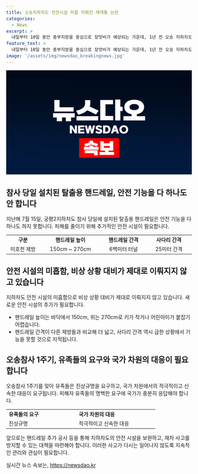 ```yaml
---
title: 오송지하차도 안전시설 미흡 미뤄진 재개통 논란
categories:
  - News
excerpt: >
  내일부터 10일 동안 중부지방을 중심으로 장맛비가 예상되는 가운데, 1년 전 오송 지하차도 참사 후 탈출을 위한 시설 개선이 진행 중임이 확인됐다. 보도에 따르면, 지하차도 입구에 비상출입 차단 시설과 터널 내에는 이동을 돕는 핸드레일이 설치됐지만 기능적 문제가 여전했다. 이에 대해 가족들은 국가의 진상규명을 요구하며 추가 공사를 촉구 중이다. 지하차도의 재개통 일정은 추가 공사 후 결정될 예정이다.
feature_text: >
  내일부터 10일 동안 중부지방을 중심으로 장맛비가 예상되는 가운데, 1년 전 오송 지하차도 참사 후 탈출을 위한 시설 개선이 진행 중임이 확인됐다. 보도에 따르면, 지하차도 입구에 비상출입 차단 시설과 터널 내에는 이동을 돕는 핸드레일이 설치됐지만 기능적 문제가 여전했다. 이에 대해 가족들은 국가의 진상규명을 요구하며 추가 공사를 촉구 중이다. 지하차도의 재개통 일정은 추가 공사 후 결정될 예정이다.
image: '/assets/img/newsdao_breakingnews.jpg'
---
```


<p><img src="/assets/img/newsdao_breakingnews.jpg" alt="koreaapp 속보" /></p>

<h2 data-ke-size="size26">참사 당일 설치된 탈출용 핸드레일, 안전 기능을 다 하나도 안 합니다</h2>

<p data-ke-size="size16">지난해 7월 15일, 궁평2지하차도 참사 당일에 설치된 탈출용 핸드레일은 안전 기능을 다 하나도 하지 못합니다. 피해를 줄이기 위해 추가적인 안전 시설이 필요합니다.</p>

<table>
   <colgroup>
   <col style="width: 128px">
   <col style="width: 227px">
   <col style="width: 176px">
   <col style="width: 178px">
   </colgroup>
   <tbody>
      <tr>
         <td style="text-align: center; height: 17px;"><b>구분</b></td>
         <td style="text-align: center; height: 17px;"><b>핸드레일 높이</b></td>
         <td style="text-align: center; height: 17px;"><b>핸드레일 간격</b></td>
         <td style="text-align: center; height: 17px;"><b>사다리 간격</b></td>
      </tr>
      <tr>
         <td style="text-align: center; height: 17px;">미호천 제방</td>
         <td style="text-align: center; height: 17px;">150cm ~ 270cm</td>
         <td style="text-align: center; height: 17px;">6백미터 터널</td>
         <td style="text-align: center; height: 17px;">25미터 간격</td>
      </tr>
   </tbody>
</table>

<h2 data-ke-size="size26">안전 시설의 미흡함, 비상 상황 대비가 제대로 이뤄지지 않고 있습니다</h2>

<p data-ke-size="size16">지하차도 안전 시설의 미흡함으로 비상 상황 대비가 제대로 이뤄지지 않고 있습니다. 새로운 안전 시설의 추가가 필요합니다.</p>

<ul>
   <li>핸드레일 높이는 바닥에서 150cm, 위는 270cm로 키가 작거나 어린아이가 붙잡기 어렵습니다.</li>
   <li>핸드레일 간격이 다른 제방들과 비교해 더 넓고, 사다리 간격 역시 급한 상황에서 기능을 못할 것으로 지적됩니다.</li>
</ul>

<h2 data-ke-size="size26">오송참사 1주기, 유족들의 요구와 국가 차원의 대응이 필요합니다</h2>

<p data-ke-size="size16">오송참사 1주기를 맞아 유족들은 진상규명을 요구하고, 국가 차원에서의 적극적이고 신속한 대응이 요구됩니다. 피해자 유족들의 명백한 요구에 국가가 충분히 응답해야 합니다.</p>

<table>
   <colgroup>
   <col style="width: 190px">
   <col style="width: 215px">
   </colgroup>
   <tbody>
      <tr>
         <td style="text-align: left; height: 17px;"><b>유족들의 요구</b></td>
         <td style="text-align: left; height: 17px;"><b>국가 차원의 대응</b></td>
      </tr>
      <tr>
         <td style="text-align: left; height: 17px;">진상규명</td>
         <td style="text-align: left; height: 17px;">적극적이고 신속한 대응</td>
      </tr>
   </tbody>
</table>

<p data-ke-size="size16">앞으로는 핸드레일 추가 공사 등을 통해 지하차도의 안전 시설을 보완하고, 재차 사고를 방지할 수 있는 대책을 마련해야 합니다. 이러한 사고가 다시는 일어나지 않도록 지속적인 관리와 관심이 필요합니다.</p>

<p data-ke-size="size16"></p>
실시간 뉴스 속보는, <a href="https://newsdao.kr" rel="dofollow">https://newsdao.kr</a>



